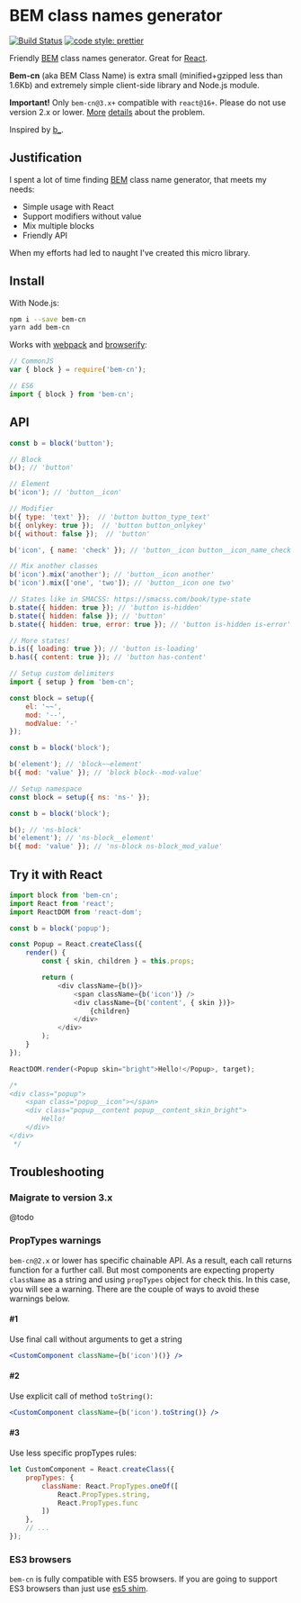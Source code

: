 # BEM class names generator
[![Build Status](https://secure.travis-ci.org/albburtsev/bem-cn.png?branch=master)](https://travis-ci.org/albburtsev/bem-cn) [![code style: prettier](https://img.shields.io/badge/code_style-prettier-ff69b4.svg?style=flat-square)](https://github.com/prettier/prettier)

Friendly [BEM](https://en.bem.info/) class names generator. Great for [React](http://facebook.github.io/react/).

**Bem-cn** (aka BEM Class Name) is extra small (minified+gzipped less than 1.6Kb) and extremely simple client-side library and Node.js module.

**Important!** Only `bem-cn@3.x+` compatible with `react@16+`.
Please do not use version 2.x or lower.
[More](https://github.com/facebook/react/issues/10857) [details](https://github.com/facebook/react/issues/10756) about the problem.

Inspired by [b_](https://github.com/azproduction/b_).

## Justification

I spent a lot of time finding [BEM](https://en.bem.info/) class name generator, that meets my needs:

 * Simple usage with React
 * Support modifiers without value
 * Mix multiple blocks
 * Friendly API

When my efforts had led to naught I've created this micro library.

## Install

With Node.js:

```bash
npm i --save bem-cn
yarn add bem-cn
```

Works with [webpack](http://webpack.github.io/) and [browserify](http://browserify.org/):

```js
// CommonJS
var { block } = require('bem-cn');

// ES6
import { block } from 'bem-cn';
```

## API

```js
const b = block('button');

// Block
b(); // 'button'

// Element
b('icon'); // 'button__icon'

// Modifier
b({ type: 'text' });  // 'button button_type_text'
b({ onlykey: true });  // 'button button_onlykey'
b({ without: false });  // 'button'

b('icon', { name: 'check' }); // 'button__icon button__icon_name_check'

// Mix another classes
b('icon').mix('another'); // 'button__icon another'
b('icon').mix(['one', 'two']); // 'button__icon one two'

// States like in SMACSS: https://smacss.com/book/type-state
b.state({ hidden: true }); // 'button is-hidden'
b.state({ hidden: false }); // 'button'
b.state({ hidden: true, error: true }); // 'button is-hidden is-error'

// More states!
b.is({ loading: true }); // 'button is-loading'
b.has({ content: true }); // 'button has-content'
```

```js
// Setup custom delimiters
import { setup } from 'bem-cn';

const block = setup({
    el: '~~',
    mod: '--',
    modValue: '-'
});

const b = block('block');

b('element'); // 'block~~element'
b({ mod: 'value' }); // 'block block--mod-value'
```

```js
// Setup namespace
const block = setup({ ns: 'ns-' });

const b = block('block');

b(); // 'ns-block'
b('element'); // 'ns-block__element'
b({ mod: 'value' }); // 'ns-block ns-block_mod_value'
```

## Try it with React

```js
import block from 'bem-cn';
import React from 'react';
import ReactDOM from 'react-dom';

const b = block('popup');

const Popup = React.createClass({
    render() {
        const { skin, children } = this.props;

        return (
            <div className={b()}>
            	<span className={b('icon')} />
            	<div className={b('content', { skin })}>
            		{children}
            	</div>
            </div>
        );
    }
});

ReactDOM.render(<Popup skin="bright">Hello!</Popup>, target);

/*
<div class="popup">
	<span class="popup__icon"></span>
	<div class="popup__content popup__content_skin_bright">
        Hello!
	</div>
</div>
 */
```

## Troubleshooting

### Maigrate to version 3.x

@todo

### PropTypes warnings

`bem-cn@2.x` or lower has specific chainable API. As a result, each call returns function for a further call. But most components are expecting property `className` as a string and using `propTypes` object for check this. In this case, you will see a warning. There are the couple of ways to avoid these warnings below.

#### #1

Use final call without arguments to get a string

```jsx
<CustomComponent className={b('icon')()} />
```

#### #2

Use explicit call of method `toString()`:

```jsx
<CustomComponent className={b('icon').toString()} />
```

#### #3

Use less specific propTypes rules:

```js
let CustomComponent = React.createClass({
    propTypes: {
        className: React.PropTypes.oneOf([
            React.PropTypes.string,
            React.PropTypes.func
        ])
    },
    // ...
});
```

### ES3 browsers

`bem-cn` is fully compatible with ES5 browsers. If you are going to support ES3 browsers than just use [es5 shim](https://github.com/es-shims/es5-shim).
